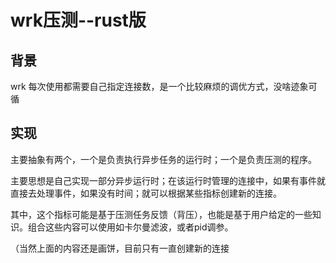 # wrk压测--rust版

## 背景

wrk 每次使用都需要自己指定连接数，是一个比较麻烦的调优方式，没啥迹象可循

## 实现

主要抽象有两个，一个是负责执行异步任务的运行时；一个是负责压测的程序。

主要思想是自己实现一部分异步运行时；在该运行时管理的连接中，如果有事件就直接去处理事件，如果没有时间；就可以根据某些指标创建新的连接。

其中，这个指标可能是基于压测任务反馈（背压），也能是基于用户给定的一些知识。组合这些内容可以使用如卡尔曼滤波，或者pid调参。

（当然上面的内容还是画饼，目前只有一直创建新的连接